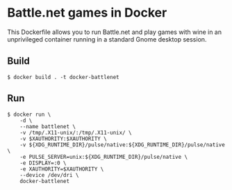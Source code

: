 Battle.net games in Docker
==========================

This Dockerfile allows you to run Battle.net and play games with wine in an unprivileged container running in a standard Gnome desktop session.

Build
-----
`$ docker build . -t docker-battlenet`

Run
---
```
$ docker run \
    -d \
    --name battlenet \
    -v /tmp/.X11-unix/:/tmp/.X11-unix/ \
    -v $XAUTHORITY:$XAUTHORITY \
    -v ${XDG_RUNTIME_DIR}/pulse/native:${XDG_RUNTIME_DIR}/pulse/native \
    -e PULSE_SERVER=unix:${XDG_RUNTIME_DIR}/pulse/native \
    -e DISPLAY=:0 \
    -e XAUTHORITY=$XAUTHORITY \
    --device /dev/dri \
    docker-battlenet
```
